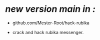 # ***new version main in :***

- github.com/Mester-Root/hack-rubika

- crack and hack rubika messenger.

